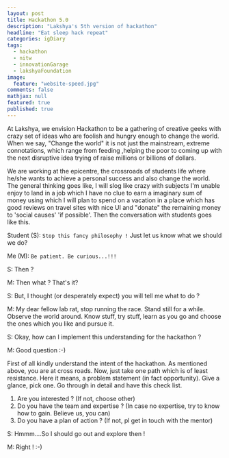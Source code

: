 ```yaml
---
layout: post
title: Hackathon 5.0
description: "Lakshya's 5th version of hackathon"
headline: "Eat sleep hack repeat"
categories: igDiary
tags:
  - hackathon
  - nitw
  - innovationGarage
  - lakshyaFoundation
image:
  feature: "website-speed.jpg"
comments: false
mathjax: null
featured: true
published: true
---
```

At Lakshya, we envision Hackathon to be a gathering of creative geeks with crazy set of ideas who are foolish and hungry enough to change the world. When we say, "Change the world" it is not just the mainstream, extreme connotations, which range from feeding ,helping the poor to coming up with the next disruptive idea trying of raise millions or billions of dollars. 

We are working at the epicentre, the crossroads of students life where he/she wants to achieve a personal success and also change the world. The general thinking goes like, I will slog like crazy with subjects I'm unable enjoy to land in a job which I have no clue to earn a imaginary sum of money using which I will plan to spend on a vacation in a place which has good reviews on travel sites with nice UI and "donate" the remaining money to 'social causes'  'if possible'. Then the conversation with students goes like this.

Student (S): `Stop this fancy philosophy !` Just let us know what we should we do?

Me (M): `Be patient. Be curious...!!!`

S: Then ?

M: Then what ? That's it?

S: But, I thought (or desperately expect) you will tell me what to do ?

M: My dear fellow lab rat, stop running the race. Stand still for a while. Observe the world around. Know stuff, try stuff, learn as you go and choose the ones which you like and pursue it.

S: Okay, how can I implement this understanding for the hackathon ?

M: Good question :-)

First of all kindly understand the intent of the hackathon. As mentioned above, you are at cross roads. Now, just take one path which is of least resistance. Here it means, a problem statement (in fact opportunity). Give a glance, pick one. Go through in detail and have this check list.

1. Are you interested ? (If not, choose other)
2. Do you have the team and expertise ? (In case no expertise, try to know how to gain. Believe us, you can)
3. Do you have a plan of action ? (If not, pl get in touch with the mentor)

S: Hmmm....So I should go out and explore then  !

M: Right ! :-)


